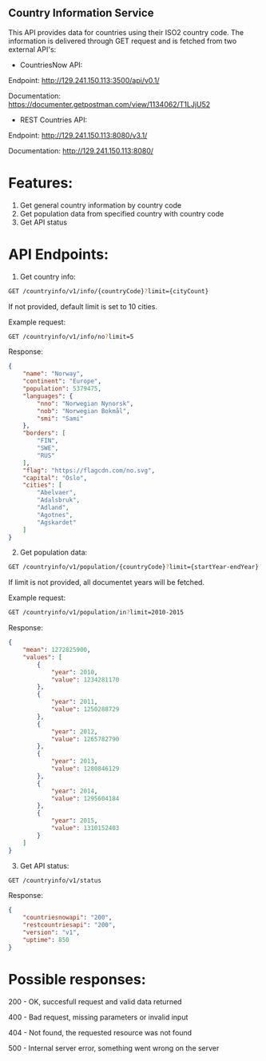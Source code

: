 ## Country Information Service


This API provides data for countries using their ISO2 country code. The information is delivered through GET request
and is fetched from two external API's:

* CountriesNow API: 

Endpoint: http://129.241.150.113:3500/api/v0.1/  

Documentation: https://documenter.getpostman.com/view/1134062/T1LJjU52

* REST Countries API:

Endpoint: http://129.241.150.113:8080/v3.1/ 

Documentation: http://129.241.150.113:8080/

# Features:
1. Get general country information by country code
2. Get population data from specified country with country code
3. Get API status


# API Endpoints:

1. Get country info:
```bash
GET /countryinfo/v1/info/{countryCode}?limit={cityCount}
```
If not provided, default limit is set to 10 cities.

Example request:
```bash
GET /countryinfo/v1/info/no?limit=5
```
Response:
```JSON
{
    "name": "Norway",
    "continent": "Europe",
    "population": 5379475,
    "languages": {
        "nno": "Norwegian Nynorsk",
        "nob": "Norwegian Bokmål",
        "smi": "Sami"
    },
    "borders": [
        "FIN",
        "SWE",
        "RUS"
    ],
    "flag": "https://flagcdn.com/no.svg",
    "capital": "Oslo",
    "cities": [
        "Abelvaer",
        "Adalsbruk",
        "Adland",
        "Agotnes",
        "Agskardet"
    ]
}
```

2. Get population data:
```bash
GET /countryinfo/v1/population/{countryCode}?limit={startYear-endYear}
```
If limit is not provided, all documentet years will be fetched.

Example request:
```bash
GET /countryinfo/v1/population/in?limit=2010-2015
```
Response:
```json
{
    "mean": 1272825900,
    "values": [
        {
            "year": 2010,
            "value": 1234281170
        },
        {
            "year": 2011,
            "value": 1250288729
        },
        {
            "year": 2012,
            "value": 1265782790
        },
        {
            "year": 2013,
            "value": 1280846129
        },
        {
            "year": 2014,
            "value": 1295604184
        },
        {
            "year": 2015,
            "value": 1310152403
        }
    ]
}
```

3. Get API status:
```bash
GET /countryinfo/v1/status
```
Response:
```json
{
    "countriesnowapi": "200",
    "restcountriesapi": "200",
    "version": "v1",
    "uptime": 850
}
```

# Possible responses:
200 - OK, succesfull request and valid data returned

400 - Bad request, missing parameters or invalid input

404 - Not found, the requested resource was not found

500 - Internal server error, something went wrong on the server